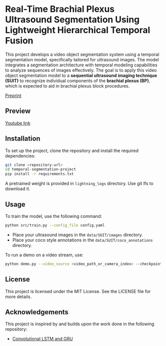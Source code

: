 # Real-Time Brachial Plexus Ultrasound Segmentation Using Lightweight Hierarchical Temporal Fusion

This project develops a video object segmentation system using a temporal segmentation model, specifically tailored for ultrasound images. The model integrates a segmentation architecture with temporal modeling capabilities to analyze sequences of images effectively. The goal is to apply this video object segmentation model to a **sequential ultrasound imaging technique (SUIT)** to recognize individual components of the **brachial plexus (BP)**, which is expected to aid in brachial plexus block procedures.

[Preprint](https://www.techrxiv.org/doi/full/10.36227/techrxiv.176117951.13856310/v1)

## Preview
[Youtube link](https://www.youtube.com/watch?v=nb6DnPcaAVo)

## Installation

To set up the project, clone the repository and install the required dependencies:

```bash
git clone <repository-url>
cd temporal-segmentation-project
pip install -r requirements.txt
```

A pretrained weight is provided in `lightning_logs` directory. Use git lfs to download it.

## Usage

To train the model, use the following command:

```bash
python src/train.py --config_file config.yaml
```

- Place your ultrasound images in the `data/SUIT/images` directory.
- Place your coco style annotations in the `data/SUIT/coco_annotations` directory.

To run a demo on a video stream, use:

```bash
python demo.py --video_source <video_path_or_camera_index> --checkpoint <checkpoint_path>
```

## License

This project is licensed under the MIT License. See the LICENSE file for more details.

## Acknowledgements

This project is inspired by and builds upon the work done in the following repository:

- [Convolutional LSTM and GRU](https://github.com/aserdega/convlstmgru)
